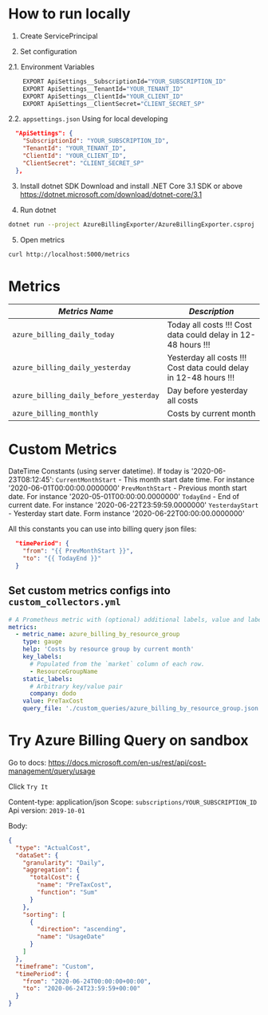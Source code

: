 # How to run locally

1. Create ServicePrincipal


2. Set configuration

2.1. Environment Variables

```bash
    EXPORT ApiSettings__SubscriptionId="YOUR_SUBSCRIPTION_ID"
    EXPORT ApiSettings__TenantId="YOUR_TENANT_ID"
    EXPORT ApiSettings__ClientId="YOUR_CLIENT_ID"
    EXPORT ApiSettings__ClientSecret="CLIENT_SECRET_SP"
```

2.2. `appsettings.json`
Using for local developing

```json
  "ApiSettings": {
    "SubscriptionId": "YOUR_SUBSCRIPTION_ID", 
    "TenantId": "YOUR_TENANT_ID", 
    "ClientId": "YOUR_CLIENT_ID", 
    "ClientSecret": "CLIENT_SECRET_SP"
  },
```

3. Install dotnet SDK
Download and install .NET Core 3.1 SDK or above 
<https://dotnet.microsoft.com/download/dotnet-core/3.1>


4. Run dotnet

```bash
dotnet run --project AzureBillingExporter/AzureBillingExporter.csproj
```

5. Open metrics

```bash
curl http://localhost:5000/metrics
```

# Metrics

| *Metrics Name*  | *Description* |
|---|---|
| `azure_billing_daily_today`  | Today all costs !!! Cost data could delay in 12-48 hours !!! |
| `azure_billing_daily_yesterday`  | Yesterday all costs !!! Cost data could delay in 12-48 hours !!! |
| `azure_billing_daily_before_yesterday`  | Day before yesterday all costs |
| `azure_billing_monthly`  | Costs by current month |

# Custom Metrics

DateTime Constants (using server datetime). If today is '2020-06-23T08:12:45':
`CurrentMonthStart` - This month start date time. For instance '2020-06-01T00:00:00.0000000'
`PrevMonthStart` - Previous month start date. For instance '2020-05-01T00:00:00.0000000'
`TodayEnd` - End of current date. For instance '2020-06-22T23:59:59.0000000'
`YesterdayStart` - Yesterday start date. Form instance '2020-06-22T00:00:00.0000000'

All this constants you can use into billing query json files:
```json
  "timePeriod": {
    "from": "{{ PrevMonthStart }}",
    "to": "{{ TodayEnd }}"
  }
```

## Set custom metrics configs into `custom_collectors.yml`

```yaml
# A Prometheus metric with (optional) additional labels, value and labels populated from one query.
metrics:
  - metric_name: azure_billing_by_resource_group
    type: gauge
    help: 'Costs by resource group by current month'
    key_labels:
      # Populated from the `market` column of each row.
      - ResourceGroupName
    static_labels:
      # Arbitrary key/value pair
      company: dodo
    value: PreTaxCost
    query_file: './custom_queries/azure_billing_by_resource_group.json'
```

# Try Azure Billing Query on sandbox

Go to docs:
<https://docs.microsoft.com/en-us/rest/api/cost-management/query/usage>

Click `Try It`

Content-type: application/json
Scope: `subscriptions/YOUR_SUBSCRIPTION_ID`
Api version: `2019-10-01`

Body:

```json
{
  "type": "ActualCost",
  "dataSet": {
    "granularity": "Daily",
    "aggregation": {
      "totalCost": {
        "name": "PreTaxCost",
        "function": "Sum"
      }
    },
    "sorting": [
      {
        "direction": "ascending",
        "name": "UsageDate"
      }
    ]
  },
  "timeframe": "Custom",
  "timePeriod": {
    "from": "2020-06-24T00:00:00+00:00",
    "to": "2020-06-24T23:59:59+00:00"
  }
}
```